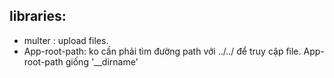 ## libraries:

- multer : upload files.
- App-root-path: ko cần phải tìm đường path với ../../ để truy cập file. App-root-path giống '\_\_dirname'
